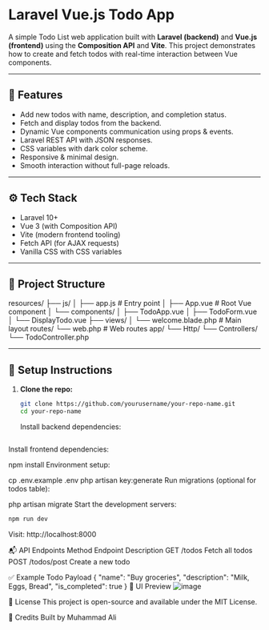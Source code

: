 # Laravel Vue.js Todo App

A simple Todo List web application built with **Laravel (backend)** and **Vue.js (frontend)** using the **Composition API** and **Vite**. This project demonstrates how to create and fetch todos with real-time interaction between Vue components.

---

## 🔧 Features

- Add new todos with name, description, and completion status.
- Fetch and display todos from the backend.
- Dynamic Vue components communication using props & events.
- Laravel REST API with JSON responses.
- CSS variables with dark color scheme.
- Responsive & minimal design.
- Smooth interaction without full-page reloads.

---

## ⚙️ Tech Stack

- Laravel 10+
- Vue 3 (with Composition API)
- Vite (modern frontend tooling)
- Fetch API (for AJAX requests)
- Vanilla CSS with CSS variables

---

## 📂 Project Structure

resources/
├── js/
│ ├── app.js # Entry point
│ ├── App.vue # Root Vue component
│ └── components/
│ ├── TodoApp.vue
│ ├── TodoForm.vue
│ └── DisplayTodo.vue
├── views/
│ └── welcome.blade.php # Main layout
routes/
    └── web.php # Web routes
app/
└── Http/
└── Controllers/
    └── TodoController.php


---

## 🚀 Setup Instructions

1. **Clone the repo:**
   ```bash
   git clone https://github.com/yourusername/your-repo-name.git
   cd your-repo-name
   ```
   Install backend dependencies:

```composer install
```
Install frontend dependencies:


npm install
Environment setup:


cp .env.example .env
php artisan key:generate
Run migrations (optional for todos table):


php artisan migrate
Start the development servers:



```php artisan serve
npm run dev
```
Visit:
http://localhost:8000

📬 API Endpoints
Method	Endpoint	Description
GET	/todos	Fetch all todos
POST	/todos/post	Create a new todo

✅ Example Todo Payload
{
  "name": "Buy groceries",
  "description": "Milk, Eggs, Bread",
  "is_completed": true
}
📸 UI Preview
![image](https://github.com/user-attachments/assets/8e1f3e38-585a-4401-86ca-6b3c31c3bff8)


📃 License
This project is open-source and available under the MIT License.

🙌 Credits
Built by Muhammad Ali

